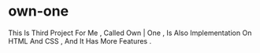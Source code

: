 # own-one
This Is Third Project For Me , Called  Own | One , Is Also Implementation On HTML And CSS  , And It Has More Features .
